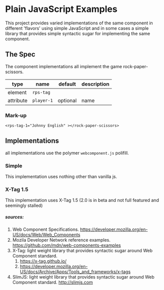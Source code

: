 # Plain JavaScript Examples
This project provides varied implementations of the same component in different 'flavors' using simple JavaScript and in some cases a simple library that provides simple syntactic sugar for implementing the same component.

## The Spec

The component implementations all implement the game rock-paper-scissors. 

type|name|default|description
----|----|-------|-----------
element|`rps-tag`|&nbsp;|&nbsp; 
attribute|`player-1`|optional|name  


### Mark-up
```
<rps-tag-1="Johnny English" ></rock-paper-scissors>
``` 

## Implementations

all implementations use the polymer `webcomponent.js` polifill.

### Simple

This implementation uses nothing other than vanilla js.

### X-Tag 1.5

This implementation uses X-Tag 1.5 (2.0 is in beta and not full featured and seemingly stalled)

##### sources:
1. Web Component Specifications. https://developer.mozilla.org/en-US/docs/Web/Web_Components
1. Mozila Developer Network reference examples. https://github.com/mdn/web-components-examples
1. X-Tag: light weight library that provides syntactic sugar around Web Component standard. 
    1. https://x-tag.github.io/
    1. https://developer.mozilla.org/en-US/docs/Archive/Apps/Tools_and_frameworks/x-tags
1. SlimJS: light weight library that provides syntactic sugar around Web Component standard. http://slimjs.com
